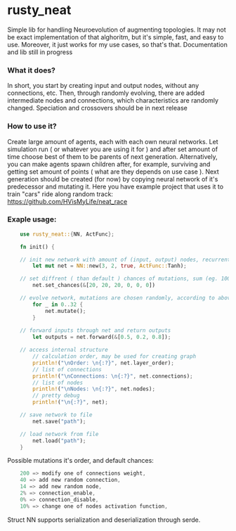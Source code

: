 # rusty_neat
Simple lib for handling Neuroevolution of augmenting topologies.
It may not be exact implementation of that alghoritm, but it's simple, fast, and easy to use. Moreover, it just works for my use cases, so that's that.
Documentation and lib still in progress

### What it does?
In short, you start by creating input and output nodes, without any connections, etc.
Then, through randomly evolving, there are added intermediate nodes and connections, which characteristics are randomly changed.
Speciation and crossovers should be in next release

### How to use it?
Create large amount of agents, each with each own neural networks. Let simulation run ( or whatever you are using it for ) and after set amount of time choose best of them to be parents of next generation.
Alternatively, you can make agents spawn children after, for example, surviving and getting set amount of points ( what are they depends on use case ).
Next generation should be created (for now) by copying neural network of it's predecessor and mutating it.
Here you have example project that uses it to train "cars" ride along random track: https://github.com/HVisMyLife/neat_race

### Exaple usage:

```rust
    use rusty_neat::{NN, ActFunc};

    fn init() {

    // init new network with amount of (input, output) nodes, recurrent connections, default activation function
        let mut net = NN::new(3, 2, true, ActFunc::Tanh);

    // set diffrent ( than default ) chances of mutations, sum (eg. 100%) doesn't matter
        net.set_chances(&[20, 20, 20, 0, 0, 0])

    // evolve network, mutations are chosen randomly, according to above settings,
        for _ in 0..32 {
            net.mutate();
        }
    
    // forward inputs through net and return outputs
        let outputs = net.forward(&[0.5, 0.2, 0.8]);

    // access internal structure
        // calculation order, may be used for creating graph
        println!("\nOrder: \n{:?}", net.layer_order);
        // list of connections
        println!("\nConnections: \n{:?}", net.connections);
        // list of nodes
        println!("\nNodes: \n{:?}", net.nodes);
        // pretty debug
        println!("\n{:?}", net);

    // save network to file
        net.save("path");

    // load network from file
        net.load("path");
    }
```

Possible mutations it's order, and default chances:

```rust
    200 => modify one of connections weight,
    40 => add new random connection,
    14 => add new random node,
    2% => connection_enable,
    0% => connection_disable,
    10% => change one of nodes activation function,
```

Struct NN supports serialization and deserialization through serde.
